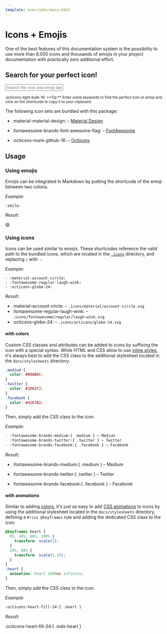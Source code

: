 ```yaml
---
template: overrides/main.html
---
```


# Icons + Emojis

One of the best features of this documentation system is the possibility to use more than 8.000 icons and thousands of emojis in your project documentation with practically zero additional effort.

## Search for your perfect icon!

<div class="mdx-iconsearch" data-mdx-component="iconsearch">
  <input
    class="md-input md-input--stretch mdx-iconsearch__input"
    placeholder="Search the icon and emoji database"
    data-mdx-component="iconsearch-query"
  />
  <div class="mdx-iconsearch-result" data-mdx-component="iconsearch-result">
    <div class="mdx-iconsearch-result__meta"></div>
    <ol class="mdx-iconsearch-result__list"></ol>
  </div>
</div>
<small>
  :octicons-light-bulb-16:
  **Tip:** Enter some keywords to find the perfect icon or emoji and click on
  the shortcode to copy it to your clipboard.
</small>

The following icon sets are bundled with this package:

- :material-material-design: – [Material Design][1]
- :fontawesome-brands-font-awesome-flag: – [FontAwesome][2]
- :octicons-mark-github-16: – [Octicons][3]

  [1]: https://materialdesignicons.com/
  [2]: https://fontawesome.com/icons?d=gallery&m=free
  [3]: https://octicons.github.com/

## Usage

### Using emojis

Emojis can be integrated in Markdown by putting the shortcode of the emoji between two colons.

_Example_:

```
:smile: 
```

_Result_:

:smile:

### Using icons

Icons can be used similar to emojis. These shortcodes reference the valid path to the bundled icons, which are located in the
[`.icons`][1] directory, and replacing `/` with `-`:

_Example_:

```
- :material-account-circle:
- :fontawesome-regular-laugh-wink:
- :octicons-globe-24:
```

_Result_:

- :material-account-circle: – `.icons/material/account-circle.svg`
- :fontawesome-regular-laugh-wink: – `.icons/fontawesome/regular/laugh-wink.svg`
- :octicons-globe-24: – `.icons/octicons/globe-24.svg`

#### with colors
Custom CSS classes and attributes can be added to icons by suffixing the icon with a special syntax. While HTML and CSS allow to use [inline styles][4], it's always best to add the CSS class to the additional stylesheet located in the `docs/stylesheets` directory:

``` css
.medium {
  color: #00AB6C;
}
.twitter {
  color: #1DA1F2;
}
.facebook {
  color: #4267B2;
}
```

Then, simply add the CSS class to the icon.

<style>
  .medium {
    color: #00AB6C;
  }
  .twitter {
    color: #1DA1F2;
  }
  .facebook {
    color: #4267B2;
  }
</style>

_Example_:

``` markdown
- :fontawesome-brands-medium:{ .medium } – Medium
- :fontawesome-brands-twitter:{ .twitter } – Twitter
- :fontawesome-brands-facebook:{ .facebook } – Facebook
```

_Result_:

- :fontawesome-brands-medium:{ .medium } – Medium
- :fontawesome-brands-twitter:{ .twitter } – Twitter
- :fontawesome-brands-facebook:{ .facebook } – Facebook

  [4]: https://developer.mozilla.org/en-US/docs/Web/HTML/Global_attributes/style

#### with animations

Similar to adding [colors][20], it's just as easy to add [CSS animations][21] to icons by using the additional stylesheet located in the `docs/stylesheets` directory, defining a `#!css @keyframes` rule and adding the dedicated CSS class to the icon:

``` css
@keyframes heart {
  0%, 40%, 80%, 100% {
    transform: scale(1);
  }
  20%, 60% {
    transform: scale(1.15);
  }
}
.heart {
  animation: heart 1000ms infinite;
}
```

Then, simply add the CSS class to the icon.

_Example_:

``` markdown
:octicons-heart-fill-24:{ .heart }
```

_Result_:

:octicons-heart-fill-24:{ .mdx-heart }

  [20]: #with-colors
  [21]: https://developer.mozilla.org/en-US/docs/Web/CSS/animation
